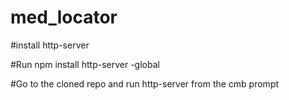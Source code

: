 # med_locator

#install http-server

#Run npm install http-server -global

#Go to the cloned repo and run http-server from the cmb prompt

